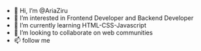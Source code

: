 - 👋 Hi, I’m @AriaZiru
- 👀 I’m interested in Frontend Developer and Backend Developer
- 🌱 I’m currently learning HTML-CSS-Javascript
- 💞️ I’m looking to collaborate on web communities
- 📫 follow me

<!---
AriaZiru/AriaZiru is a ✨ special ✨ repository because its `README.md` (this file) appears on your GitHub profile.
You can click the Preview link to take a look at your changes.
--->
